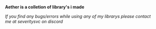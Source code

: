 **Aether is a colletion of library's i made**

*If you find any bugs/errors while using any of my librarys please contact me at severitysvc on discord*

